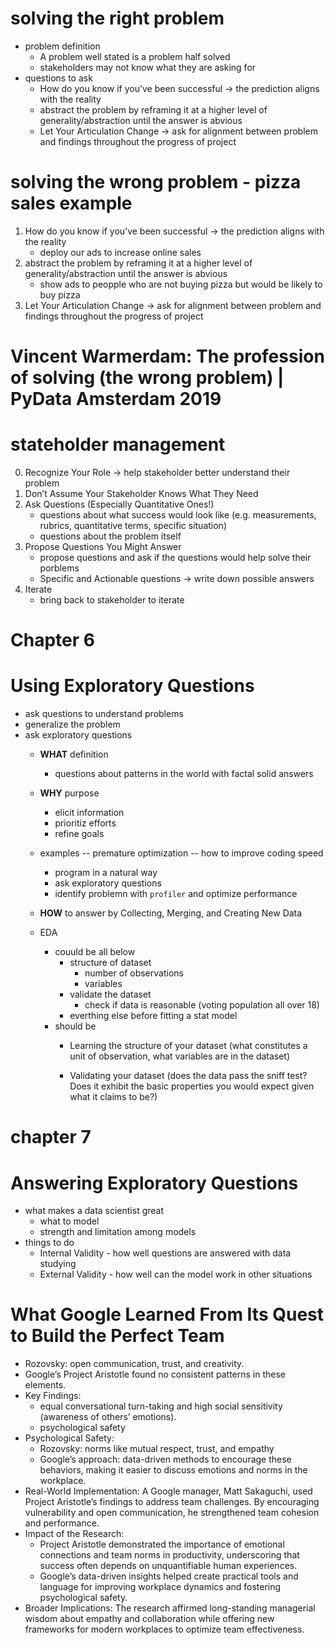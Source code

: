 # solving the right problem
- problem definition
    - A problem well stated is a problem half solved
    - stakeholders may not know what they are asking for
- questions to ask
    - How do you know if you’ve been successful  -> the prediction aligns with the reality
    - abstract the problem by reframing it at a higher level of generality/abstraction until the answer is abvious
    - Let Your Articulation Change -> ask for alignment between problem and findings throughout the progress of project

# solving the wrong problem - pizza sales example
1. How do you know if you’ve been successful  -> the prediction aligns with the reality
    - deploy our ads to increase online sales
2. abstract the problem by reframing it at a higher level of generality/abstraction until the answer is abvious
    - show ads to peopple who are not buying pizza but would be likely to buy pizza
3. Let Your Articulation Change -> ask for alignment between problem and findings throughout the progress of project

# Vincent Warmerdam: The profession of solving (the wrong problem) | PyData Amsterdam 2019


# stateholder management
0. Recognize Your Role -> help stakeholder better understand their problem
1. Don’t Assume Your Stakeholder Knows What They Need
2. Ask Questions (Especially Quantitative Ones!)
    - questions about what success would look like (e.g. measurements, rubrics, quantitative terms, specific situation)
    - questions about the problem itself
3. Propose Questions You Might Answer
    - propose questions and ask if the questions would help solve their porblems
    - Specific and Actionable questions -> write down possible answers
4. Iterate
    - bring back to stakeholder to iterate

# Chapter 6
# Using Exploratory Questions
- ask questions to understand problems
- generalize the problem
- ask exploratory questions
    - __WHAT__ definition
        - questions about patterns in the world with factal solid answers
    - __WHY__ purpose
        - elicit information
        - prioritiz efforts 
        - refine goals
    - examples -- premature optimization -- how to improve coding speed
        - program in a natural way
        - ask exploratory questions
        - identify problemn with `profiler` and optimize performance
    - __HOW__ to answer by Collecting, Merging, and Creating New Data
    
    - EDA
        - couuld be all below
            - structure of dataset
                - number of observations
                - variables
            - validate the dataset
                - check if data is reasonable (voting population all over 18)
            - everthing else before fitting a stat model
        - should be
            - Learning the structure of your dataset (what constitutes a unit of observation, what variables are in the dataset)

            - Validating your dataset (does the data pass the sniff test? Does it exhibit the basic properties you would expect given what it claims to be?)

# chapter 7
# Answering Exploratory Questions

- what makes a data scientist great
    - what to model
    - strength and limitation among models
- things to do
    - Internal Validity - how well questions are answered with data studying
    - External Validity - how well can the model work in other situations

# What Google Learned From Its Quest to Build the Perfect Team
- Rozovsky: open communication, trust, and creativity.
- Google’s Project Aristotle found no consistent patterns in these elements.
- Key Findings:
    - equal conversational turn-taking and high social sensitivity (awareness of others’ emotions).
    - psychological safety
- Psychological Safety:
    - Rozovsky: norms like mutual respect, trust, and empathy
    - Google’s approach: data-driven methods to encourage these behaviors, making it easier to discuss emotions and norms in the workplace.
- Real-World Implementation: A Google manager, Matt Sakaguchi, used Project Aristotle’s findings to address team challenges. By encouraging vulnerability and open communication, he strengthened team cohesion and performance.
- Impact of the Research: 
    - Project Aristotle demonstrated the importance of emotional connections and team norms in productivity, underscoring that success often depends on unquantifiable human experiences.
    - Google’s data-driven insights helped create practical tools and language for improving workplace dynamics and fostering psychological safety.
- Broader Implications: The research affirmed long-standing managerial wisdom about empathy and collaboration while offering new frameworks for modern workplaces to optimize team effectiveness.